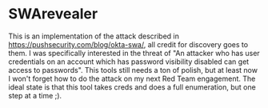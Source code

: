 # SWArevealer

This is an implementation of the attack described in https://pushsecurity.com/blog/okta-swa/, all credit for discovery goes to them. I was specifically interested in the threat of "An attacker who has user credentials on an account which has password visibility disabled can get access to passwords". This tools still needs a ton of polish, but at least now I won't forget how to do the attack on my next Red Team engagement. The ideal state is that this tool takes creds and does a full enumeration, but one step at a time ;).
